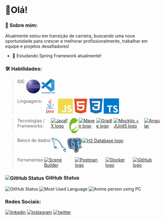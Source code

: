 # 👋Olá!

### 🚀 Sobre mim:
Atualmente estou em transição de carreira, buscando uma nova oportunidade para crescer e melhorar profissionalmente, trabalhar em equipe e projetos desafiadores!
- 🧠 Estudando Spring Framework atualmente!

### 🛠 Habilidades:
><div style="display: flex">IDE: 
  ><a href="https://www.eclipse.org/" title="Click to open Eclipse website" target="_blank"><img align="center" alt="Eclipse" height="50" width="50" src="https://raw.githubusercontent.com/brunomourasoares/brunomourasoares/34b8af0a7c09a8c8053ed10896b2145e390506d2/assets/eclipse.svg" /></a>
  ><a href="https://code.visualstudio.com/" title="Click to open Visual Studio Code website" target="_blank"><img align="center" alt="Visual Studio Code" height="50" width="50" src="https://raw.githubusercontent.com/brunomourasoares/brunomourasoares/34b8af0a7c09a8c8053ed10896b2145e390506d2/assets/vscode.svg" /></a>
></div>

><div style="display: flex">Linguagens: 
  ><a href="https://www.oracle.com/br/java/" title="Click to open Java website" target="_blank"><img align="center" alt="Java" height="50" width="50" src="https://raw.githubusercontent.com/brunomourasoares/brunomourasoares/aec31009adb89b9e620fec474e95776cb4b58ffd/assets/java.svg" /></a>
  ><a href="https://www.javascript.com/" title="Click to open JavaScript website" target="_blank"><img align="center" alt="JavaScript" height="50" width="50" src="https://raw.githubusercontent.com/brunomourasoares/brunomourasoares/aec31009adb89b9e620fec474e95776cb4b58ffd/assets/javascript.svg" /></a>
  ><a href="https://html.spec.whatwg.org/" title="Click to open HTML5 website" target="_blank"><img align="center" alt="HTML5" height="50" width="50" src="https://raw.githubusercontent.com/brunomourasoares/brunomourasoares/aec31009adb89b9e620fec474e95776cb4b58ffd/assets/html5.svg" /></a>
  ><a href="https://www.w3.org/TR/css3-roadmap/" title="Click to open CSS3 website" target="_blank"><img align="center" alt="CSS3" height="50" width="50" src="https://raw.githubusercontent.com/brunomourasoares/brunomourasoares/aec31009adb89b9e620fec474e95776cb4b58ffd/assets/css3.svg" /></a>
  ><a href="https://www.typescriptlang.org/" title="Click to open TypeScript website" target="_blank"><img align="center" alt="TypeScript" height="50" width="50" src="https://raw.githubusercontent.com/brunomourasoares/brunomourasoares/aec31009adb89b9e620fec474e95776cb4b58ffd/assets/typescript.svg" /></a>
></div>

><div style="display: flex">Tecnologias / Frameworks: 
  ><a href="https://openjfx.io/" title="Click to open JavaFX website" target="_blank"><img align="center" alt="JavaFX logo" height="50" width="50" src="https://repository-images.githubusercontent.com/400161932/257a8be2-bbf2-4218-a55b-219d819578b2" /></a>
  ><a href="https://spring.io/" title="Click to open Spring Framework website" target="_blank"><img align="center" alt="Spring Framework logo" height="50" width="50" src="https://github.com/devicons/devicon/blob/master/icons/spring/spring-original.svg" /></a>
  ><a href="https://maven.apache.org/" title="Click to open Maven website" target="_blank"><img align="center" alt="Maven logo" height="50" width="50" src="https://github.com/actions/starter-workflows/blob/main/icons/maven.svg" /></a>
  ><a href="https://gradle.org/" title="Click to open Gradle website" target="_blank"><img align="center" alt="Gradle logo" height="50" width="50" src="https://github.com/actions/starter-workflows/blob/main/icons/gradle.svg" /></a>
  ><a href="https://site.mockito.org/" title="Click to open Mockito website" target="_blank"><img align="center" alt="Mockito + JUnit5 logo" height="50" width="150" src="https://solidsoft.files.wordpress.com/2018/03/mockito-junit5-logo3.png" /></a>
  ><a href="https://angular.io/" title="Click to open Angular website" target="_blank"><img align="center" alt="Angular" height="50" width="50" src="" /></a>
></div>

><div style="display: flex">Banco de dados:
  ><a href="https://dev.mysql.com/" title="Click to open MySQL website" target="_blank"><img align="center" alt="MySQL logo" height="50" width="50" src="https://github.com/devicons/devicon/blob/master/icons/mysql/mysql-original.svg" /></a>
  ><a href="https://www.postgresql.org/" title="Click to open Postgre SQL website" target="_blank"><img align="center" alt="Postgre SQL logo" height="50" width="50" src="https://github.com/devicons/devicon/blob/master/icons/postgresql/postgresql-original.svg" /></a>
  ><a href="https://www.h2database.com/" title="Click to open H2 Database website" target="_blank"><img align="center" alt="H2 Database logo" height="50" width="50" src="https://www.h2database.com/html/images/h2-logo-2.png" /></a>
></div>
  
><div style="display: flex">Ferramentas:
  ><a href="https://gluonhq.com/products/scene-builder/" title="Click to open SceneBuilder website" target="_blank"><img align="center" alt="Scene Builder" height="50" width="50" src="https://gluonhq.com/wp-content/uploads/2015/02/SceneBuilderLogo.png" /></a>
  ><a href="https://www.postman.com/" title="Click to open Postman website" target="_blank"><img align="center" alt="Postman logo" height="50" width="50" src="https://voyager.postman.com/logo/postman-logo-icon-orange.svg" /></a>
  ><a href="https://www.docker.com/" title="Click to open Docker website" target="_blank"><img align="center" alt="Docker logo" height="50" width="50" src="https://cdn.jsdelivr.net/gh/devicons/devicon/icons/docker/docker-original-wordmark.svg" /></a>
  ><a href="https://github.com/" title="Click to open GitHub website" target="_blank"><img align="center" alt="GitHub logo" height="50" width="50" src="https://upload.wikimedia.org/wikipedia/commons/thumb/3/3f/Git_icon.svg/97px-Git_icon.svg.png" /></a>
></div>

### <img align="center" alt="GitHub Status" height="20" width="20" src="https://github.githubassets.com/images/modules/logos_page/GitHub-Mark.png" /> GitHub Status
<div>
  <img height="150" alt="GitHub Status" src="https://github-readme-stats.vercel.app/api?username=brunomourasoares&show_icons=true&theme=algolia&include_all_commits=true&count_private=true" />
  <img height="150" alt="Most Used Language" src="https://github-readme-stats.vercel.app/api/top-langs/?username=brunomourasoares&layout=compact&langs_count=16&theme=algolia" />
  <img height="150" alt="Anime person using PC" src="https://blogdoiphone.com/wp-content/uploads/2020/02/97387022d579d0d9806c8c3e176434f7.gif" />
</div>
  
### Redes Sociais:
[![linkedin](https://img.shields.io/badge/linkedin-0A66C2?style=for-the-badge&logo=linkedin&logoColor=white)](https://linkedin.com/in/brunomsoares)
[![instagram](https://img.shields.io/badge/instagram-E4405F?style=for-the-badge&logo=instagram&logoColor=white)](https://www.instagram.com/brunomourasoares/)
[![twitter](https://img.shields.io/badge/twitter-1DA1F2?style=for-the-badge&logo=twitter&logoColor=white)](https://twitter.com/BMouraSoares)
